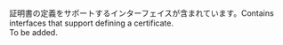 <Namespace Name="Microsoft.Azure.Management.AppService.Fluent.AppServiceCertificate.Definition">
  <Docs>
    <summary><span data-ttu-id="57e8e-101">証明書の定義をサポートするインターフェイスが含まれています。</span><span class="sxs-lookup"><span data-stu-id="57e8e-101">Contains interfaces that support defining a certificate.</span></span></summary> 
    <remarks>To be added.</remarks>
  </Docs>
</Namespace>
